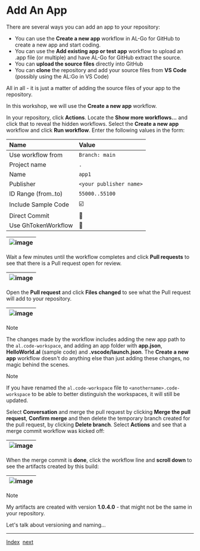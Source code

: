 # Add An App

There are several ways you can add an app to your repository:

- You can use the **Create a new app** workflow in AL-Go for GitHub to create a new app and start coding.
- You can use the **Add existing app or test app** workflow to upload an .app file (or multiple) and have AL-Go for GitHub extract the source.
- You can **upload the source files** directly into GitHub
- You can **clone** the repository and add your source files from **VS Code** (possibly using the AL:Go in VS Code)

All in all - it is just a matter of adding the source files of your app to the repository.

In this workshop, we will use the **Create a new app** workflow.

In your repository, click **Actions**. Locate the **Show more workflows...** and click that to reveal the hidden workflows. Select the **Create a new app** workflow and click **Run workflow**.
Enter the following values in the form:

| Name | Value |
| :-- | :-- |
| Use workflow from | `Branch: main` |
| Project name | `.` |
| Name | `app1` |
| Publisher | `<your publisher name>` |
| ID Range (from..to) | `55000..55100` |
| Include Sample Code | :ballot_box_with_check: |
| Direct Commit | :black_square_button: |
| Use GhTokenWorkflow | :black_square_button: |

| ![image](https://github.com/microsoft/AL-Go/assets/10775043/b556ae00-469c-4156-9b1b-925ee4632e4d) |
|-|

Wait a few minutes until the workflow completes and click **Pull requests** to see that there is a Pull request open for review.

| ![image](https://github.com/microsoft/AL-Go/assets/10775043/295d2d32-1101-4471-af30-9192e63c1a3d) |
|-|

Open the **Pull request** and click **Files changed** to see what the Pull request will add to your repository.

| ![image](https://github.com/microsoft/AL-Go/assets/10775043/79081ae2-2d98-41e0-9abd-25e5da4cfec8) |
|-|

> [!NOTE]
> The changes made by the workflow includes adding the new app path to the `al.code-workspace`, and adding an app folder with **app.json**, **HelloWorld.al** (sample code) and **.vscode/launch.json**.
> The **Create a new app** workflow doesn't do anything else than just adding these changes, no magic behind the scenes.

> [!NOTE]
> If you have renamed the `al.code-workspace` file to `<anothername>.code-workspace` to be able to better distinguish the workspaces, it will still be updated.

Select **Conversation** and merge the pull request by clicking **Merge the pull request**, **Confirm merge** and then delete the temporary branch created for the pull request, by clicking **Delete branch**. Select **Actions** and see that a merge commit workflow was kicked off:

| ![image](https://github.com/microsoft/AL-Go/assets/10775043/80b1c400-7ce2-4511-a9e2-febb7da9f171) |
|-|

When the merge commit is **done**, click the workflow line and **scroll down** to see the artifacts created by this build:

| ![image](https://github.com/microsoft/AL-Go/assets/10775043/ba90341f-75f5-47f3-be7f-b00e49e4ba19) |
|-|

> [!NOTE]
> My artifacts are created with version **1.0.4.0** - that might not be the same in your repository.

Let's talk about versioning and naming...

______________________________________________________________________

[Index](Index.md)  [next](Versioning.md)
